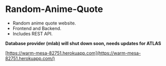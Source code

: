 # Random-Anime-Quote
* Random anime quote website. 
* Frontend and Backend. 
* Includes REST API.

**Database provider (mlab) will shut down soon, needs updates for ATLAS**

[https://warm-mesa-82751.herokuapp.com](https://warm-mesa-82751.herokuapp.com/)
